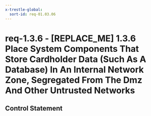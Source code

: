 ```yaml
---
x-trestle-global:
  sort-id: req-01.03.06
---
```


# req-1.3.6 - \[REPLACE_ME\] 1.3.6 Place System Components That Store Cardholder Data (Such As A Database) In An Internal Network Zone, Segregated From The Dmz And Other Untrusted Networks

## Control Statement
